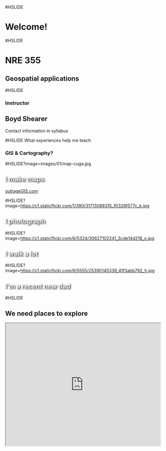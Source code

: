 #HSLIDE
# Welcome!

#HSLIDE
# NRE 355
## Geospatial applications

#HSLIDE
### Instructor
## Boyd Shearer
Contact information in syllabus

#HSLIDE
What experiences help me teach
### GIS & Cartography?


#HSLIDE?image=images/01/map-cuga.jpg
<h2 style="color:#eee;text-shadow: 2px 2px 4px #000;">I make maps</h2>
<a href="https://outrageGIS.com" target="_blank">outrageGIS.com</a>

#HSLIDE?image=https://c1.staticflickr.com/1/390/31713088315_f0326f577c_k.jpg
<h2 style="color:#eee;text-shadow: 2px 2px 4px #000;">I photograph</h2>

#HSLIDE?image=https://c1.staticflickr.com/6/5324/30627102241_3cde14d218_o.jpg
<h2 style="color:#eee;text-shadow: 2px 2px 4px #000;">I walk a lot</h2>

#HSLIDE?image=https://c1.staticflickr.com/6/5555/25390145339_41f3abb792_h.jpg
<h2 style="color:#eee;text-shadow: 2px 2px 4px #000;">I'm a recent new dad</h2>

#HSLIDE
## We need places to explore
<iframe src="https://outragegis.com/maps/bluegrass/" width="100%" height="400px"></frame>


#HSLIDE?image=https://c1.staticflickr.com/1/710/31150476630_13ead32b58_k.jpg  
<h3 style="color:#eee;text-shadow: 2px 2px 4px #000;">I like to experiment</h3>


#HSLIDE
### Walking the urban core   
<a href="https://www.flickr.com/photos/28640579@N02/31150476630/in/dateposted-public/" target="_blank">in spherical photos.</a>

#HSLIDE?image=https://c1.staticflickr.com/6/5697/31017969892_6a6f41ec25_o.jpg
<h2 style="color:#eee;text-shadow: 2px 2px 4px #000;">I like field trips to see sunsets</h2>

#HSLIDE
## How about you?
* What is your name?
* Major?
* What mapping courses have you taken?

#HSLIDE
### How have I taught NRE 355 in the past?

#HSLIDE
Create a theme, 2016:
## Pilot Knob SNP
# Trails


#HSLIDE?image=http://sweb.uky.edu/~blshea1/nre355/pksnp/assets/images/ElevationProfile.PNG
<h2 style="color:#111;text-shadow: 2px 2px 4px #fff;">Make measurements</h2>
<a href="http://sweb.uky.edu/~blshea1/nre355/pksnp/" target="_blank">and a website</a>

#HSLIDE
Create a theme, 2015:
## Pine Mountain SRP
# Scenic Analysis


#HSLIDE?image=https://geography.as.uky.edu/sites/default/files/PineMountainCanopyTour.jpg
<h2 style="color:#111;text-shadow: 2px 2px 4px #fff;">Make measurements</h2>
<a href="http://sweb.uky.edu/~blshea1/nre355/pine-mountain-canopy-tour/" target="_blank">and a website</a>

#HSLIDE
Create a theme, 2014:
## Arboretum Woods
# Tree Census


#HSLIDE?image=https://geography.as.uky.edu/sites/default/files/BoydShearer_Lab3_ArboretumWoodsTreeCensus.jpg
<h2 style="color:#111;text-shadow: 2px 2px 4px #fff;">Make measurements</h2>
<a href="https://geography.as.uky.edu/sites/default/files/BoydShearer_Lab3_ArboretumWoodsTreeCensus.jpg" target="_blank">and a website</a>


#HSLIDE
Other themes from class:
## Analyzing
# Walkability

#HSLIDE?image=images/01/map-create-zones.jpg
<h2 style="color:#111;text-shadow: 2px 2px 4px #fff;">Divide city into zones.</h2>

#HSLIDE?image=images/01/map-digitize-paths.jpg
<h2 style="color:#111;text-shadow: 2px 2px 4px #fff;">Digitize walking paths.</h2>

#HSLIDE
### Build a network model
connecting paths to streets with sidewalks. 

#HSLIDE
![Pedshed](images/01/map-pedshed.jpg)   
Create a pedshed to measure how many people can access what parts of town on foot.

#HSLIDE?image=https://geography.as.uky.edu/sites/default/files/GEO409_2014_FinalProject_Preview.jpg
<h3 style="color:#eee;text-shadow: 2px 2px 4px #000;">Where are the "cow paths" on campus?</h3>
<h4 style="color:#eee;text-shadow: 2px 2px 4px #000;">Are they quicker than sidewalks?</h4>

#HSLIDE
## Let's make web maps!

#HSLIDE?image=http://boydx.github.io/collisions/images/VineStreet_LexingtonKentucky.jpg
<h3 style="color:#eee;text-shadow: 2px 2px 4px #000;">Bike/Pedestrian vs. Car Collision Analysis</h3>
<a href="http://boydx.github.io/collisions/" target="_blank">Bring in CARTO!</a>

#HSLIDE
**Publishing maps online needs a web page (and host)**
* Student web server @ sweb.uky.edu (slow but free)
* GitHub Pages (comes with version control and syncing!)

#HSLIDE
## We will publish maps using GitHub Pages

#HSLIDE
## What tools will we use?

#HSLIDE
### More open source!
* Students have requested it
* QGIS is robust, free, and runs on a mac OS
* We'll still use ArcGIS (You'll get a year license)

#HSLIDE
### More code!
* Text-based instructions are cool, dude
* ESC the desktop, free your workflow
* SQL, shell scripts, Python


#HSLIDE
# EXAMPLES?



#HSLIDE



#HSLIDE?image=https://c1.staticflickr.com/6/5713/31179013342_da99860b71_k.jpg
<h2 style="color:#eee;text-shadow: 2px 2px 4px #000;">How acres have burned per county?</h2>



#HSLIDE
### We want more 3D!
LiDAR data now available for Lexington

#HSLIDE?image=images/01/lidar-00.jpg
#HSLIDE?image=images/01/lidar-01.jpg
#HSLIDE?image=images/01/lidar-02.jpg


#HSLIDE
![Connected interior spaces](https://c1.staticflickr.com/9/8062/29138854162_1cd274d646_o.jpg)

#HSLIDE
LiDAR tools in ArcGIS help create an   
<a href="https://www.outragegis.com/trails/2016/08/27/elevation-profile-of-connected-interior-spaces" target="_blank">elevation profile of connected interior spaces</a>



#HSLIDE?image=https://c1.staticflickr.com/9/8560/29239711024_0a23da2985_k.jpg
<h2 style="color:#eee;text-shadow: 2px 2px 4px #000;">Sunrise in Lexington</h2>

#HSLIDE?image=images/01/map-sunrise.jpg

#HSLIDE
### LiDAR can help accurately model scenic areas
Which areas of town can see a sunrise with respect to buildings, trees, etc.    
<a href="https://www.flickr.com/photos/28640579@N02/29239711024/in/album-72157668647475382/" title="Can you see the fall sunrise in Lexington, Kentucky?">Full map</a>

#HSLIDE
### We now arrive at a
## Theme


#HSLIDE
Spring 2017 course theme:
## Town Branch Trail & Commons
![Video](https://www.youtube.com/embed/OR4JaAmA9rk)
<a href="http://www.townbranch.org/" target="_blank">townbranch.org</a>

#HSLIDE?image=http://www.townbranch.org/info/wp-content/uploads/2013/05/TBT_news2.jpg
<h2 style="color:#eee;text-shadow: 2px 2px 4px #000;">One mile already exists</h2>

#HSLIDE?image=http://www.townbranch.org/info/wp-content/uploads/2016/11/TownBranchTiger.png

#HSLIDE?image=http://www.townbranch.org/info/wp-content/uploads/2016/11/WaterFeature-1024x771.jpg

#HSLIDE?image=http://www.kentucky.com/latest-news/38c860/picture43889769/ALTERNATES/FREE_960/ADAd5.So.79.jpeg

#HSLIDE?image=http://www.townbranch.org/doc/TBT_at_NCR_2014.jpg

#HSLIDE
## Mapping Town Branch
* What is the current condition of the corridor?
* Canopy, water, built environment, walking paths, etc.
* How might the corridor look after trail is built?


#HSLIDE
## What couyld go wrong?
#HSLIDE?image=images/01/texas-v-alaska.jpg


#HSLIDE
## Challenge for you
What are the areas of Texas and Alaska?